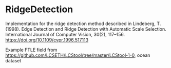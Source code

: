 # RidgeDetection

Implementation for the ridge detection method described in
Lindeberg, T. (1998). Edge Detection and Ridge Detection with Automatic Scale Selection. International Journal of Computer Vision, 30(2), 117–156. https://doi.org/10.1109/cvpr.1996.517113


Example FTLE field from https://github.com/LCSETH/LCStool/tree/master/LCStool-1-0, ocean dataset

